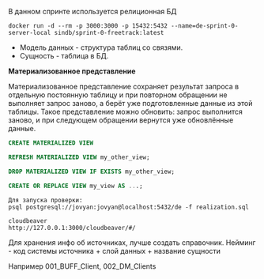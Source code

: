 В данном спринте используется релиционная БД

```commandline
docker run -d --rm -p 3000:3000 -p 15432:5432 --name=de-sprint-0-server-local sindb/sprint-0-freetrack:latest
```
- Модель данных - структура таблиц со связями.
- Сущность - таблица в БД.

**Материализованное представление**

Материализованное представление сохраняет результат запроса в отдельную постоянную таблицу и при повторном обращении не выполняет запрос заново, а берёт уже подготовленные данные из этой таблицы. Такое представление можно обновить: запрос выполнится заново, и при следующем обращении вернутся уже обновлённые данные.

```SQL
CREATE MATERIALIZED VIEW

REFRESH MATERIALIZED VIEW my_other_view;

DROP MATERIALIZED VIEW IF EXISTS my_other_view; 

CREATE OR REPLACE VIEW my_view AS ...; 
```



```
Для запуска проверки:
psql postgresql://jovyan:jovyan@localhost:5432/de -f realization.sql

cloudbeaver
http://127.0.0.1:3000/cloudbeaver/#/

```
Для хранения инфо об источниках, лучше создать справочник.
Нейминг - код системы источника + слой данных + название сущности

Например 001_BUFF_Client, 002_DM_Clients 